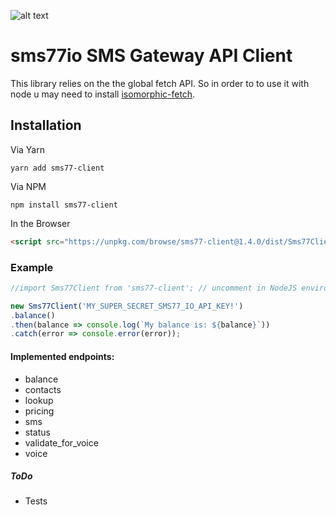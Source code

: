 ![alt text](https://www.sms77.io/wp-content/uploads/2019/07/sms77-Logo-400x79.png "sms77")
# sms77io SMS Gateway API Client

This library relies on the the global fetch API.
So in order to to use it with node u may need to install [isomorphic-fetch](https://github.com/matthew-andrews/isomorphic-fetch).

## Installation
Via Yarn
```shell script
yarn add sms77-client
```
Via NPM
```shell script
npm install sms77-client
```
In the Browser
```html
<script src="https://unpkg.com/browse/sms77-client@1.4.0/dist/Sms77Client.umd.js"></script>
```

### Example
```javascript
//import Sms77Client from 'sms77-client'; // uncomment in NodeJS environments

new Sms77Client('MY_SUPER_SECRET_SMS77_IO_API_KEY!')
.balance()
.then(balance => console.log(`My balance is: ${balance}`))
.catch(error => console.error(error));
```

#### Implemented endpoints:
- balance
- contacts
- lookup
- pricing
- sms
- status
- validate_for_voice
- voice

##### ToDo
- Tests